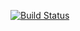 [![Build Status](https://travis-ci.org/mikenawrocki/myndbot.png?branch=master)](https://travis-ci.org/mikenawrocki/myndbot)
